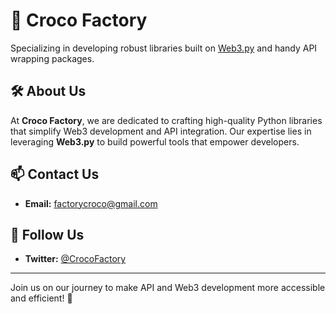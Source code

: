 # 🐊 Croco Factory

Specializing in developing robust libraries built on [Web3.py](https://github.com/ethereum/web3.py) and handy API wrapping packages.

## 🛠️ About Us

At **Croco Factory**, we are dedicated to crafting high-quality Python libraries that simplify Web3 development and API integration. Our expertise lies in leveraging **Web3.py** to build powerful tools that empower developers.

## 📫 Contact Us

- **Email:** [factorycroco@gmail.com](mailto:factorycroco@gmail.com)
  
## 📢 Follow Us

- **Twitter:** [@CrocoFactory](https://x.com/CrocoFactory)

---

Join us on our journey to make API and Web3 development more accessible and efficient! 🚀
